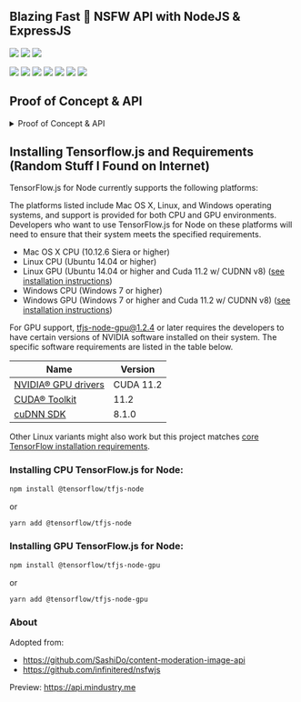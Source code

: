 ## Blazing Fast 🚀 NSFW API with NodeJS & ExpressJS
![](https://img.shields.io/librariesio/github/o7-Fire/NodeNsfwJSAPI?style=flat-square)
![](https://img.shields.io/github/workflow/status/o7-Fire/NodeNsfwJSAPI/Node.js%20CI?event=push&style=flat-square)
![](https://img.shields.io/github/v/release/o7-Fire/NodeNsfwJSAPI?style=flat-square)

![](https://img.shields.io/github/license/o7-Fire/NodeNsfwJSAPI?style=flat-square)
![](https://img.shields.io/github/stars/o7-Fire/NodeNsfwJSAPI?style=flat-square)
![](https://img.shields.io/github/forks/o7-Fire/NodeNsfwJSAPI?style=flat-square)
![](https://img.shields.io/github/contributors/o7-Fire/NodeNsfwJSAPI?style=flat-square)
![](https://img.shields.io/github/repo-size/o7-Fire/NodeNsfwJSAPI?style=flat-square)
![](https://img.shields.io/github/languages/code-size/o7-Fire/NodeNsfwJSAPI?style=flat-square)
![](https://img.shields.io/github/languages/top/o7-Fire/NodeNsfwJSAPI?style=flat-square)
## Proof of Concept & API
<details>
  <summary>Proof of Concept & API</summary>
  <img src="https://cdn.discordapp.com/attachments/997385080047673415/1000561451938881566/unknown.png" name="1">
  <img src="https://user-images.githubusercontent.com/49940811/204943613-580e107f-9ca4-4435-b7b7-44309ab55161.png" name="2">
  <img src="https://user-images.githubusercontent.com/49940811/204942756-bd220b3b-0c84-4433-8d55-6c8dbeec2dea.png" name="3">
  <img src="https://cdn.discordapp.com/attachments/840041811384860708/872867517125771355/unknown.png" name="4">
  <img src="https://cdn.discordapp.com/attachments/840041811384860708/872865181213032518/unknown.png" name="5">
  <img src="https://user-images.githubusercontent.com/49940811/206965088-ecde528e-a874-4444-af4a-613daff23d36.png" name="6">
</details>


## Installing Tensorflow.js and Requirements (Random Stuff I Found on Internet)

TensorFlow.js for Node currently supports the following platforms:

The platforms listed include Mac OS X, Linux, and Windows operating systems, and support is provided for both CPU and GPU environments. Developers who want to use TensorFlow.js for Node on these platforms will need to ensure that their system meets the specified requirements.

- Mac OS X CPU (10.12.6 Siera or higher)
- Linux CPU (Ubuntu 14.04 or higher)
- Linux GPU (Ubuntu 14.04 or higher and Cuda 11.2 w/ CUDNN
  v8) ([see installation instructions](https://www.tensorflow.org/install/gpu#software_requirements))
- Windows CPU (Windows 7 or higher)
- Windows GPU (Windows 7 or higher and Cuda 11.2 w/ CUDNN
  v8) ([see installation instructions](https://www.tensorflow.org/install/gpu#windows_setup))

For GPU support, tfjs-node-gpu@1.2.4 or later requires the developers to have certain versions of NVIDIA software installed on their system. The specific software requirements are listed in the table below.

| Name | Version |
|---|---|
| [NVIDIA® GPU drivers](https://www.nvidia.com/Download/index.aspx) | CUDA 11.2 |
| [CUDA® Toolkit](https://developer.nvidia.com/cuda-toolkit-archive) | 11.2 |
| [cuDNN SDK](https://developer.nvidia.com/cudnn) | 8.1.0 |

Other Linux variants might also work but this project
matches [core TensorFlow installation requirements](https://www.tensorflow.org/install/source).

### Installing CPU TensorFlow.js for Node:

```bash
npm install @tensorflow/tfjs-node
```

or

```bash
yarn add @tensorflow/tfjs-node
```

### Installing GPU TensorFlow.js for Node:

```bash
npm install @tensorflow/tfjs-node-gpu
```

or

```bash
yarn add @tensorflow/tfjs-node-gpu
```

### About

Adopted from:

- https://github.com/SashiDo/content-moderation-image-api
- https://github.com/infinitered/nsfwjs

Preview:
https://api.mindustry.me

